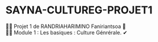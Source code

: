 # SAYNA-CULTUREG-PROJET1
🐱‍🏍 Projet 1 de RANDRIAHARIMINO Faniriantsoa 🙌<br>
🙋‍♂️ Module 1 : Les basiques : Culture Génrérale. ✔
